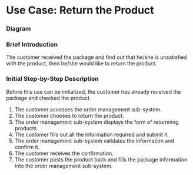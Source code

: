 # Use Case: Return the Product


### Diagram


### Brief Introduction
The customer received the package and find out that he/she is unsatisfied with the product, then he/she would like to return the product.


### Initial Step-by-Step Description
Before this use can be initialized, the customer has already received the package and checked the product.


1. The customer accesses the order management sub-system. 
2. The customer chooses to return the product. 
3. The order management sub-system displays the form of returnning products. 
4. The customer fills out all the information required and submit it. 
5. The order management sub-system validates the information and confirm it. 
6. The customer receives the confirmation. 
7. The customer posts the product back and fills the package information into the order management sub-system.  
